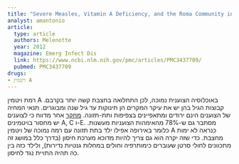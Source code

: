 ```yaml
---
title: "Severe Measles, Vitamin A Deficiency, and the Roma Community in Europe"
analyst: amantonio
article:
  type: article
  authors: Melenotte
  year: 2012
  magazine: Emerg Infect Dis
  link: https://www.ncbi.nlm.nih.gov/pmc/articles/PMC3437709/
  pubmed: PMC3437709
drugs:
- ויטמין A
---
```


רמת ויטמין A באוכלוסיה הצוענית נמוכה, לכן התחלואה בחצבת קשה יותר בקרבם. קבוצות הגיל בהן יש את עיקר המקרים הן תינוקות עד גיל שנה ומבוגרים. תנאי המחיה של הצוענים הינם ירודים ומתאפיינים בצפיפות ותת-תזונה.
[מחקר](https://www.ncbi.nlm.nih.gov/pubmed/12098887) אחר מדווח כי לצוענים יש מחסור בויטמינים A, C ו-E. מסתבר גם ש-78% מהאימהות הצועניות מעשנות.
כלומר באירופה אפילו ילד בתת תזונה עם רמה נמוכה של ויטמין A כנראה לא ימות מחצבת. כדי שזה יקרה הוא גם צריך להיות מדוכא מערכת חיסון (בדרך כלל במושג זה מתכוונים לחולי סרטן שעוברים כימותרפיה וחולים במחלות גנטיות נדירות), ולילד כזה בין כה תהיה התויית נגד לחיסון.
